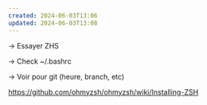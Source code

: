 ```yaml
---
created: 2024-06-03T13:06
updated: 2024-06-03T13:08
---
```

-> Essayer ZHS 

-> Check ~/.bashrc

-> Voir pour git (heure, branch, etc)

https://github.com/ohmyzsh/ohmyzsh/wiki/Installing-ZSH